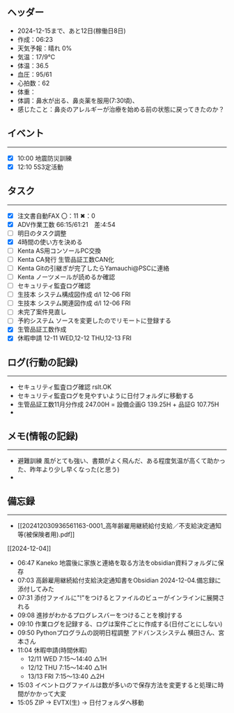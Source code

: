 ## ヘッダー
- 2024-12-15まで、あと12日(稼働日8日)
- 作成：06:23
- 天気予報：晴れ 0%
- 気温：17/9℃
- 体温：36.5
- 血圧：95/61
- 心拍数：62
- 体重：
- 体調：鼻水が出る、鼻炎薬を服用(7:30頃)、
- 感じたこと：鼻炎のアレルギーが治療を始める前の状態に戻ってきたのか？

## イベント
***
- [x] 10:00 地震防災訓練
- [x] 12:10 5S3定活動

## タスク
***
- [x] 注文書自動FAX 〇：11 ✖：0
- [x] ADV作業工数 66:15/61:21　差:4:54
- [ ] 明日のタスク調整
- [x] 4時間の使い方を決める
- [ ] Kenta AS用コンソールPC交換
- [ ] Kenta CA発行 生管品証工数CAN化
- [ ] Kenta Gitの引継ぎが完了したらYamauchi@PSCに連絡
- [ ] Kenta ノーツメールが読めるか確認
- [ ] セキュリティ監査ログ確認
- [ ] 生技本 システム構成図作成 d/l 12-06 FRI
- [ ] 生技本 システム関連図作成 d/l 12-06 FRI
- [ ] 未完了案件見直し
- [ ] 予約システム ソースを変更したのでリモートに登録する
- [x] 生管品証工数作成
- [x] 休暇申請 12-11 WED,12-12 THU,12-13 FRI

## ログ(行動の記録)
***
- セキュリティ監査ログ確認 rslt.OK
- セキュリティ監査ログを見やすいように日付フォルダに移動する
- 生管品証工数11月分作成 247.00H = 設備企画G 139.25H + 品証G 107.75H
- 

## メモ(情報の記録)
***
- 避難訓練 風がとても強い、書類がよく飛んだ、ある程度気温が高くて助かった、昨年より少し早くなった(と思う)
- 

## 備忘録
***
- [[202412030936561163-0001_高年齢雇用継続給付支給／不支給決定通知等(被保険者用).pdf]]


[[2024-12-04]]


- 06:47 Kaneko 地震後に家族と連絡を取る方法をobsidian資料フォルダに保存
- 07:03 高齢雇用継続給付支給決定通知書をObsidian 2024-12-04.備忘録に添付してみた 
- 07:31 添付ファイルに"!"をつけるとファイルのビューがインラインに展開される 
- 09:08 進捗がわかるプログレスバーをつけることを検討する
- 09:10 作業ログを記録する、ログは案件ごとに作成する(日付ごとにしない) 
- 09:50 
	Pythonプログラムの説明日程調整
	アドバンスシステム 横田さん、宮本さん
- 11:04 
	休暇申請(時間休暇)
	- 12/11 WED 7:15～14:40 △1H
	- 12/12 THU 7:15～14:40 △1H
	- 13/13 FRI 7:15～13:40 △2H 
- 15:03 イベントログファイルは数が多いので保存方法を変更すると処理に時間がかかって大変 
- 15:05 ZIP → EVTX(生) → 日付フォルダへ移動 